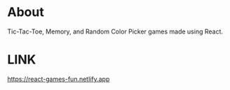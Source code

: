 # About
Tic-Tac-Toe, Memory, and Random Color Picker games made using React.
# LINK
https://react-games-fun.netlify.app
